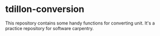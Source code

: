 # tdillon-conversion
This repository contains some handy functions for converting unit. It's a practice repository for software carpentry.
